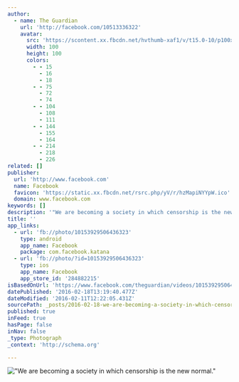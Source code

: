 ```yaml
---
author:
  - name: The Guardian
    url: 'http://facebook.com/10513336322'
    avatar:
      src: 'https://scontent.xx.fbcdn.net/hvthumb-xaf1/v/t15.0-10/p100x100/12594248_204276913260403_1910977548_n.jpg?oh=9fd76cd6599cee748480f39be6668ae2&oe=5763A43D'
      width: 100
      height: 100
      colors:
        - - 15
          - 16
          - 18
        - - 75
          - 72
          - 74
        - - 104
          - 108
          - 111
        - - 144
          - 155
          - 164
        - - 214
          - 218
          - 226
related: []
publisher:
  url: 'http://www.facebook.com'
  name: Facebook
  favicon: 'https://static.xx.fbcdn.net/rsrc.php/yV/r/hzMapiNYYpW.ico'
  domain: www.facebook.com
keywords: []
description: '"We are becoming a society in which censorship is the new normal."'
title: ''
app_links:
  - url: 'fb://photo/10153929506436323'
    type: android
    app_name: Facebook
    package: com.facebook.katana
  - url: 'fb://photo/?id=10153929506436323'
    type: ios
    app_name: Facebook
    app_store_id: '284882215'
isBasedOnUrl: 'https://www.facebook.com/theguardian/videos/10153929506436323/'
datePublished: '2016-02-18T13:19:40.477Z'
dateModified: '2016-02-11T12:22:05.431Z'
sourcePath: _posts/2016-02-18-we-are-becoming-a-society-in-which-censorship-is-the-new-no.md
published: true
inFeed: true
hasPage: false
inNav: false
_type: Photograph
_context: 'http://schema.org'

---
```

!["We are becoming a society in which censorship is the new normal&period;"](https://scontent.xx.fbcdn.net/hvthumb-xpa1/v/t15.0-10/p128x128/12474281_526785497500815_1226428437_n.jpg?oh=b417333e7bfc3eea2cf562c7f6e91cf5&oe=572A7CA4)